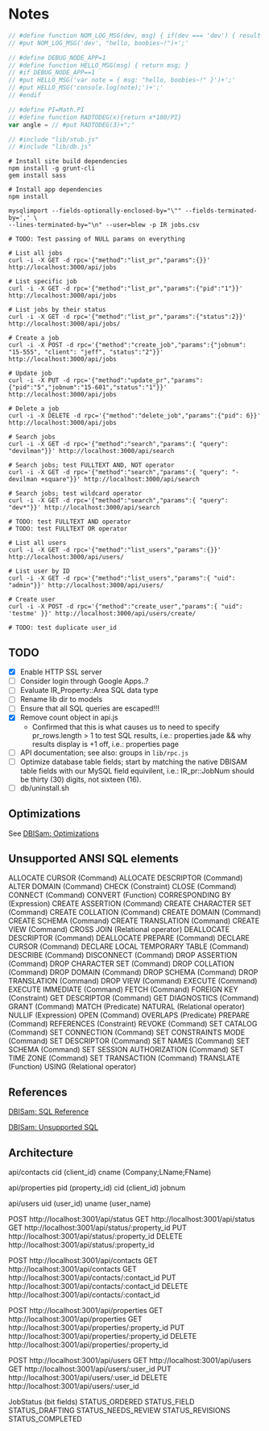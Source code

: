 # Notes

```js
// #define function NOM_LOG_MSG(dev, msg) { if(dev === 'dev') { result = "console.log('dev: %s', msg)"; return result; } }
// #put NOM_LOG_MSG('dev', "hello, boobies~!")+';'
```

```js
// #define DEBUG_NODE_APP=1
// #define function HELLO_MSG(msg) { return msg; }
// #if DEBUG_NODE_APP==1
// #put HELLO_MSG('var note = { msg: "hello, boobies~!" }')+';'
// #put HELLO_MSG('console.log(note);')+';'
// #endif

// #define PI=Math.PI
// #define function RADTODEG(x){return x*180/PI}
var angle = // #put RADTODEG(3)+";"
```

```js
// #include "lib/stub.js"
// #include "lib/db.js"
```

```console
# Install site build dependencies
npm install -g grunt-cli
gem install sass

# Install app dependencies
npm install
```

```console
mysqlimport --fields-optionally-enclosed-by="\"" --fields-terminated-by=',' \
--lines-terminated-by="\n" --user=blew -p IR jobs.csv
```

```console
# TODO: Test passing of NULL params on everything

# List all jobs
curl -i -X GET -d rpc='{"method":"list_pr","params":{}}' http://localhost:3000/api/jobs

# List specific job
curl -i -X GET -d rpc='{"method":"list_pr","params":{"pid":"1"}}' http://localhost:3000/api/jobs

# List jobs by their status
curl -i -X GET -d rpc='{"method":"list_pr","params":{"status":2}}' http://localhost:3000/api/jobs/

# Create a job
curl -i -X POST -d rpc='{"method":"create_job","params":{"jobnum": "15-555", "client": "jeff", "status":"2"}}' http://localhost:3000/api/jobs

# Update job
curl -i -X PUT -d rpc='{"method":"update_pr","params":{"pid":"5","jobnum":"15-601","status":"1"}}' http://localhost:3000/api/jobs

# Delete a job
curl -i -X DELETE -d rpc='{"method":"delete_job","params":{"pid": 6}}' http://localhost:3000/api/jobs

# Search jobs
curl -i -X GET -d rpc='{"method":"search","params":{ "query": "devilman"}}' http://localhost:3000/api/search

# Search jobs; test FULLTEXT AND, NOT operator
curl -i -X GET -d rpc='{"method":"search","params":{ "query": "-devilman +square"}}' http://localhost:3000/api/search

# Search jobs; test wildcard operator
curl -i -X GET -d rpc='{"method":"search","params":{ "query": "dev*"}}' http://localhost:3000/api/search

# TODO: test FULLTEXT AND operator
# TODO: test FULLTEXT OR operator

# List all users
curl -i -X GET -d rpc='{"method":"list_users","params":{}}' http://localhost:3000/api/users/

# List user by ID
curl -i -X GET -d rpc='{"method":"list_users","params":{ "uid": "admin"}}' http://localhost:3000/api/users/

# Create user
curl -i -X POST -d rpc='{"method":"create_user","params":{ "uid": 'testme' }}' http://localhost:3000/api/users/create/

# TODO: test duplicate user_id

```

## TODO

- [x] Enable HTTP SSL server
- [ ] Consider login through Google Apps..?
- [ ] Evaluate IR_Property::Area SQL data type
- [ ] Rename lib dir to models
- [ ] Ensure that all SQL queries are escaped!!!
- [x] Remove count object in api.js
  * Confirmed that this is what causes us to need to specify pr_rows.length > 1 to test SQL results, i.e.: properties.jade && why results display is +1 off, i.e.: properties page
- [ ] API documentation; see also: groups in ```lib/rpc.js```
- [ ] Optimize database table fields; start by matching the native DBISAM
table fields with our MySQL field equivilent, i.e.: IR_pr::JobNum should be
thirty (30) digits, not sixteen (16).
- [ ] db/uninstall.sh

## Optimizations

See [DBISam: Optimizations](http://www.elevatesoft.com/manual?action=viewtopic&id=dbisam4&product=rsdelphi&version=XE&topic=Optimizations)

## Unsupported ANSI SQL elements

ALLOCATE CURSOR (Command)
ALLOCATE DESCRIPTOR (Command)
ALTER DOMAIN (Command)
CHECK (Constraint)
CLOSE (Command)
CONNECT (Command)
CONVERT (Function)
CORRESPONDING BY (Expression)
CREATE ASSERTION (Command)
CREATE CHARACTER SET (Command)
CREATE COLLATION (Command)
CREATE DOMAIN (Command)
CREATE SCHEMA (Command)
CREATE TRANSLATION (Command)
CREATE VIEW (Command)
CROSS JOIN (Relational operator)
DEALLOCATE DESCRIPTOR (Command)
DEALLOCATE PREPARE (Command)
DECLARE CURSOR (Command)
DECLARE LOCAL TEMPORARY TABLE (Command)
DESCRIBE (Command)
DISCONNECT (Command)
DROP ASSERTION (Command)
DROP CHARACTER SET (Command)
DROP COLLATION (Command)
DROP DOMAIN (Command)
DROP SCHEMA (Command)
DROP TRANSLATION (Command)
DROP VIEW (Command)
EXECUTE (Command)
EXECUTE IMMEDIATE (Command)
FETCH (Command)
FOREIGN KEY (Constraint)
GET DESCRIPTOR (Command)
GET DIAGNOSTICS (Command)
GRANT (Command)
MATCH (Predicate)
NATURAL (Relational operator)
NULLIF (Expression)
OPEN (Command)
OVERLAPS (Predicate)
PREPARE (Command)
REFERENCES (Constraint)
REVOKE (Command)
SET CATALOG (Command)
SET CONNECTION (Command)
SET CONSTRAINTS MODE (Command)
SET DESCRIPTOR (Command)
SET NAMES (Command)
SET SCHEMA (Command)
SET SESSION AUTHORIZATION (Command)
SET TIME ZONE (Command)
SET TRANSACTION (Command)
TRANSLATE (Function)
USING (Relational operator)

## References

[DBISam: SQL Reference](http://www.elevatesoft.com/manual?action=topics&id=dbisam4&product=rsdelphi&version=XE&section=sql_reference)

[DBISam: Unsupported SQL](http://www.elevatesoft.com/manual?action=viewtopic&id=dbisam4&product=rsdelphi&version=XE&topic=Unsupported_SQL)

## Architecture

  api/contacts
cid (client_id)
cname (Company;LName;FName)

  api/properties
pid (property_id)
cid (client_id)
jobnum

  api/users
uid (user_id)
uname (user_name)

POST http://localhost:3001/api/status
GET http://localhost:3001/api/status
GET http://localhost:3001/api/status/:property_id
PUT http://localhost:3001/api/status/:property_id
DELETE http://localhost:3001/api/status/:property_id

POST http://localhost:3001/api/contacts
GET http://localhost:3001/api/contacts
GET http://localhost:3001/api/contacts/:contact_id
PUT http://localhost:3001/api/contacts/:contact_id
DELETE http://localhost:3001/api/contacts/:contact_id

POST http://localhost:3001/api/properties
GET http://localhost:3001/api/properties
GET http://localhost:3001/api/properties/:property_id
PUT http://localhost:3001/api/properties/:property_id
DELETE http://localhost:3001/api/properties/:property_id

POST http://localhost:3001/api/users
GET http://localhost:3001/api/users
GET http://localhost:3001/api/users/:user_id
PUT http://localhost:3001/api/users/:user_id
DELETE http://localhost:3001/api/users/:user_id

JobStatus (bit fields)
STATUS_ORDERED
STATUS_FIELD
STATUS_DRAFTING
STATUS_NEEDS_REVIEW
STATUS_REVISIONS
STATUS_COMPLETED
